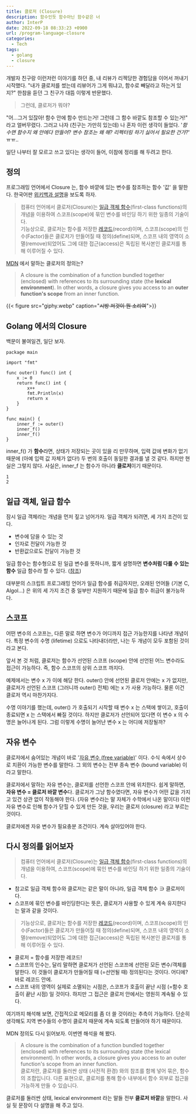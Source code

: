 ```yaml
---
title: 클로저 (Closure)
description: 함수인듯 함수아닌 함수같은 너
author: InterP
date: 2022-09-18 08:33:23 +0900
url: /program-language-closure
categories:
  - Tech
tags: 
  - golang
  - closure
---
```


개발자 친구랑 이런저런 이야기를 하던 중, 내 리뷰가 리젝당한 경험담을 이어서 꺼내기 시작했다. "내가 클로저를 썼는데 리뷰어가 그게 뭐냐고, 함수로 빼달라고 하는거 있지?" 한참을 듣던 그 친구가 대뜸 이렇게 반문했다.

> 그런데, 클로저가 뭐야?

"어...그거 있잖아! 함수 안에 함수 만드는거! 그런데 그 함수 바깥도 참조할 수 있는거!" 라고 얼버무렸다. 그러고 나자 (친구는 가만히 있는데) 나 혼자 이런 생각이 들었다. '_함수면 함수지 왜 안에다 만들어? 변수 참조는 왜 해? 리펙터링 하기 싫어서 필요한 건가?_' ㅠㅠ..

일단 나부터 잘 모르고 쓰고 있다는 생각이 들어, 이참에 정리를 해 두려고 한다.

## 정의

프로그래밍 언어에서 Closure 는, 함수 바깥에 있는 변수를 참조하는 함수 '값' 을 말한다. 한국어판 [위키백과 설명](https://ko.wikipedia.org/wiki/%ED%81%B4%EB%A1%9C%EC%A0%80_(%EC%BB%B4%ED%93%A8%ED%84%B0_%ED%94%84%EB%A1%9C%EA%B7%B8%EB%9E%98%EB%B0%8D))을 보도록 하자.

> 컴퓨터 언어에서 클로저(Closure)는 [일급 객체 함수](https://ko.wikipedia.org/wiki/%EC%9D%BC%EA%B8%89_%EA%B0%9D%EC%B2%B4)(first-class functions)의 개념을 이용하여 스코프(scope)에 묶인 변수를 바인딩 하기 위한 일종의 기술이다.  
> 기능상으로, 클로저는 함수를 저장한 [레코드](https://ko.wikipedia.org/wiki/%EB%A0%88%EC%BD%94%EB%93%9C)(record)이며, 스코프(scope)의 인수(Factor)들은 클로저가 만들어질 때 정의(define)되며, 스코프 내의 영역이 소멸(remove)되었어도 그에 대한 접근(access)은 독립된 복사본인 클로저를 통해 이루어질 수 있다.

[MDN](https://developer.mozilla.org/en-US/docs/Web/JavaScript/Closures) 에서 말하는 클로저의 정의는?

> A closure is the combination of a function bundled together (enclosed) with references to its surrounding state (the **lexical environment**). In other words, a closure gives you access to an **outer function's scope** from an inner function.

{{< figure src="giphy.webp" caption="~~시방 저것이 뭔 소리여~~">}}

## Golang 에서의 Closure

백문이 불여일견, 일단 보자.

```
package main

import "fmt"

func outer() func() int {
	x := 0
	return func() int {
		x++
		fmt.Println(x)
		return x
	}
}

func main() {
	inner_f := outer()
	inner_f()
	inner_f()
}
```

inner\_f() 가 **함수**라면, 상태가 저장되는 곳이 있을 리 만무하며, 입력 값에 변화가 없기 때문에 (아예 입력 값 자체가 없다!) 두 번의 호출이 동일한 결과를 낼 것 같다. 하지만 현실은 그렇지 않다. 사실은, inner\_f 는 함수가 아니라 **클로저**이기 때문이다. 

```
1
2
```

## 일급 객체, 일급 함수

잠시 일급 객체라는 개념을 먼저 짚고 넘어가자. 일급 객체가 되려면, 세 가지 조건이 있다.

-   변수에 담을 수 있는 것
-   인자로 전달이 가능한 것
-   반환값으로도 전달이 가능한 것

일급 함수는 함수형으로 된 일급 변수를 뜻하니까, 짧게 설명하면 **변수처럼 다룰 수 있는 함수** 일급 함수라 할 수 있다. ([참조](https://velog.io/@mgm-dev/%EC%9D%BC%EA%B8%89%ED%95%A8%EC%88%98%EB%9E%80-%EB%AC%B4%EC%97%87%EC%9D%B8%EA%B0%80))

대부분의 스크립트 프로그래밍 언어가 일급 함수를 취급하지만, 오래된 언어들 (기본 C, Algol...) 은 위의 세 가지 조건 중 일부만 지원하기 때문에 일급 함수 취급이 불가능하다.

## 스코프

어떤 변수의 스코프는, 다른 말로 하면 변수가 어디까지 접근 가능한지를 나타낸 개념이다. 특정 변수의 수명 (lifetime) 으로도 나타내더라만, 나는 두 개념이 모두 포함된 것이라고 본다.

앞서 본 것 처럼, 클로저는 함수가 선언된 스코프 (scope) 안에 선언된 어느 변수라도 접근이 가능하다. 즉, 함수 스코프의 상위 스코프 까지다. 

예제에서는 변수 x 가 이에 해당 한다. outer() 안에 선언된 클로저 안에는 x 가 없지만, 클로저가 선언된 스코프 (그러니까 outer() 전체) 에는 x 가 사용 가능하다. 물론 이건 클로저 역시 마찬가지다.

수명 이야기를 했는데, outer() 가 호출되기 시작할 때 변수 x 는 스택에 쌓이고, 호출이 종료되면 x 는 스택에서 빠질 것이다. 하지만 클로저가 선언되어 있다면 이 변수 x 의 수명은 늘어나게 된다. 그럼 이렇게 수명이 늘어난 변수 x 는 어디에 저장될까?

## 자유 변수

클로저에서 숨어있는 개념이 바로 '[자유 변수 (free variable)](https://ko.wikipedia.org/wiki/%EC%9E%90%EC%9C%A0_%EB%B3%80%EC%88%98%EC%99%80_%EC%A2%85%EC%86%8D_%EB%B3%80%EC%88%98)' 이다. 수식 속에서 상수로 치환이 가능한 변수를 말한다. 그 외의 변수는 전부 종속 변수 (bound variable) 이라고 말한다.

클로저에서 말하는 자유 변수는, 클로저를 선언한 스코프 안에 위치한다. 쉽게 말하면, **자유 변수 = 클로저 바깥 변수**다. 클로저가 그냥 함수였다면, 자유 변수가 어떤 값을 가지고 있건 상관 없이 작동해야 한다. (자유 변수라는 말 자체가 수학에서 나온 말이다) 이런 자유 변수로 인해 함수가 닫힐 수 있게 만든 것을, 우리는 클로저 (closure) 라고 부르는 것이다.

클로저에겐 자유 변수가 필요충분 조건이다. 계속 살아있어야 한다.

## 다시 정의를 읽어보자

> 컴퓨터 언어에서 클로저(Closure)는 [일급 객체 함수](https://ko.wikipedia.org/wiki/%EC%9D%BC%EA%B8%89_%EA%B0%9D%EC%B2%B4)(first-class functions)의 개념을 이용하여, 스코프(scope)에 묶인 변수를 바인딩 하기 위한 일종의 기술이다.

-   참고로 일급 객체 함수와 클로저는 같은 말이 아니라, 일급 객체 함수 ∋ 클로저이다.
-   스코프에 묶인 변수를 바인딩한다는 뜻은, 클로저가 사용할 수 있게 계속 유지한다는 말과 같을 것이다.

> 기능상으로, 클로저는 함수를 저장한 [레코드](https://ko.wikipedia.org/wiki/%EB%A0%88%EC%BD%94%EB%93%9C)(record)이며, 스코프(scope)의 인수(Factor)들은 클로저가 만들어질 때 정의(define)되며, 스코프 내의 영역이 소멸(remove)되었어도 그에 대한 접근(access)은 독립된 복사본인 클로저를 통해 이루어질 수 있다.

-   클로저 = 함수를 저장한 레코드!
-   스코프의 인수는, 달리 말하면 클로저가 선언된 스코프에 선언된 모든 변수/객체를 말한다. 이 것들이 클로저가 만들어질 때 (=선언될 때) 정의된다는 것이다. 어디에? 바로 레코드 안에.
-   스코프 내의 영역이 실제로 소멸되는 시점은, 스코프가 호출이 끝난 시점 (=함수 호출이 끝난 시점) 일 것이다. 하지만 그 접근은 클로저 안에서는 영원히 계속될 수 있다.

여기까지 해석해 보면, 간접적으로 메모리를 좀 더 쓸 것이라는 추측이 가능하다. 단순히 생각해도 지역 변수들의 수명이 클로저 때문에 계속 되도록 만들어야 하기 때문이다.

MDN 정의도 다시 읽어보자. 이번엔 해석을 해 봤다.

> A closure is the combination of a function bundled together (enclosed) with references to its surrounding state (the lexical environment). In other words, a closure gives you access to an outer function's scope from an inner function.  
> 클로저란, 클로저를 둘러싼 상태 (사전적 환경) 와의 참조를 함께 넣어 묶은, 함수의 조합입니다. 다른 표현으로, 클로저를 통해 함수 내부에서 함수 외부로 접근을 가능하게 만들 수 있습니다.

클로저를 둘러싼 상태, lexical environment 라는 말들 전부 **클로저 바깥**을 말한다. 사실 뒷 문장이 다 설명을 해 주고 있다.